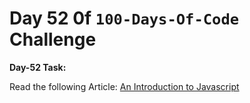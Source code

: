 # Day 52 0f `100-Days-Of-Code` Challenge

**Day-52 Task:**

Read the following Article:
[An Introduction to Javascript](https://javascript.info/intro)